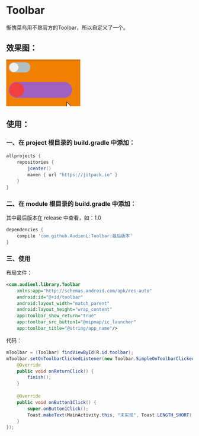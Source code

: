 # Toolbar

惭愧菜鸟用不熟官方的Toolbar，所以自定义了一个。

## 效果图：

![效果图](https://github.com/AudienL/Switch/blob/master/doc/demo.gif?raw=true)

## 使用：

### 一、在 project 根目录的 build.gradle 中添加：

```groovy
allprojects {
    repositories {
        jcenter()
        maven { url "https://jitpack.io" }
    }
}
```

### 二、在 module 根目录的 build.gradle 中添加：

其中最后版本在 release 中查看，如：1.0
```groovy
dependencies {
    compile 'com.github.AudienL:Toolbar:最后版本'
}
```

### 三、使用

布局文件：
```xml
<com.audienl.library.Toolbar
    xmlns:app="http://schemas.android.com/apk/res-auto"
    android:id="@+id/toolbar"
    android:layout_width="match_parent"
    android:layout_height="wrap_content"
    app:toolbar_show_return="true"
    app:toolbar_src_button1="@mipmap/ic_launcher"
    app:toolbar_title="@string/app_name"/>
```

代码：
```java
mToolbar = (Toolbar) findViewById(R.id.toolbar);
mToolbar.setOnToolbarClickedListener(new Toolbar.SimpleOnToolbarClickedListener() {
    @Override
    public void onReturnClick() {
        finish();
    }

    @Override
    public void onButton1Click() {
        super.onButton1Click();
        Toast.makeText(MainActivity.this, "未实现", Toast.LENGTH_SHORT).show();
    }
});
```
